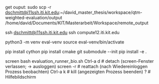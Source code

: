 get ouput: sudo scp -r dschmitt@i11ssh.iti.kit.edu:~/david_master_thesis/workspace/qtm-weighted-evaluation/output /home/david/Documents/KIT/Masterarbeit/Workspace/remote_output

ssh dschmitt@i11ssh.iti.kit.edu
ssh compute12.iti.kit.edu

python3 -m venv eval-venv
source eval-venv/bin/activate

pip install cython
pip install cmake
git submodule --init
pip install -e .

screen bash evaluation_runner_bio.sh
Ctrl-a d # detach (screen-Fenster verlassen; -> ausloggen)
screen -r # reattach (nach Wiedereinloggen Prozess beobachten)
Ctrl-a k # kill (angezeigten Prozess beenden)
? # Hilfebildschirm